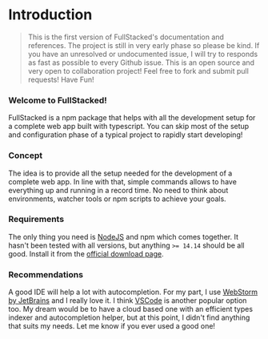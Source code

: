 # Introduction
> This is the first version of FullStacked's documentation and references. 
> The project is still in very early phase so please be kind. 
> If you have an unresolved or undocumented issue, 
> I will try to responds as fast as possible to every Github issue. 
> This is an open source and very open to collaboration project! 
> Feel free to fork and submit pull requests! Have Fun!

### Welcome to FullStacked!
FullStacked is a npm package that helps with all the development 
setup for a complete web app built with typescript. 
You can skip most of the setup and configuration phase of a 
typical project to rapidly start developing!

### Concept
The idea is to provide all the setup needed for the development 
of a complete web app. In line with that, simple commands allows 
to have everything up and running in a record time. 
No need to think about environments, watcher tools or npm scripts to 
achieve your goals.

### Requirements
The only thing you need is [NodeJS](https://nodejs.org/) and npm which comes together. 
It hasn't been tested with all versions, but anything `>= 14.14` should be 
all good. Install it from the [official download page](https://nodejs.org/en/download/).

### Recommendations
A good IDE will help a lot with autocompletion. For my part, I 
use [WebStorm by JetBrains](https://www.jetbrains.com/webstorm/) and I really love it. 
I think [VSCode](https://code.visualstudio.com/) is another popular option too.
My dream would be to have a cloud based one with an efficient types indexer and autocompletion helper, 
but at this point, I didn't find anything that suits my needs. 
Let me know if you ever used a good one!
